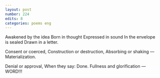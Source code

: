 ```yaml
---
layout: post
number: 224
edits: 8
categories: poems eng
---
```


Awakened by the idea
Born in thought
Expressed in sound
In the envelope is sealed 
Drawn in a letter.

Consent or coerced,
Construction or destruction,
Absorbing or shaking —
Materialization.

Denial or approval,
When they say: Done.
Fullness and glorification —
WORD!!!
